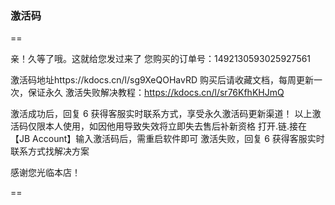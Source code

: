 ### 激活码

==

亲！久等了哦。这就给您发过来了
您购买的订单号：1492130593025927561

激活码地址https://kdocs.cn/l/sg9XeQOHavRD
 购买后请收藏文档，每周更新一次，保证永久
激活失败解决教程：https://kdocs.cn/l/sr76KfhKHJmQ

激活成功后，回复 6 获得客服实时联系方式，享受永久激活码更新渠道！
以上激活码仅限本人使用，如因他用导致失效将立即失去售后补新资格
打开.链.接在【JB Account】输入激活码后，需重启软件即可
激活失败，回复 6  获得客服实时联系方式找解决方案

感谢您光临本店！

==